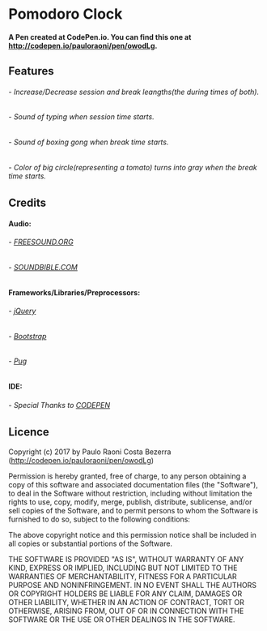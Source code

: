 # Pomodoro Clock

#### A Pen created at CodePen.io. You can find this one at http://codepen.io/pauloraoni/pen/owodLg.



## Features
###### - Increase/Decrease session and break leangths(the during times of both).
###### - Sound of typing when session time starts.
###### - Sound of boxing gong when break time starts.
###### - Color of big circle(representing a tomato) turns into gray when the break time starts.

## Credits

#### Audio:
###### - [FREESOUND.ORG](http://freesound.org/)
###### - [SOUNDBIBLE.COM](http://soundbible.com/)

#### Frameworks/Libraries/Preprocessors:
###### - [jQuery](https://jquery.com/)
###### - [Bootstrap](https://v4-alpha.getbootstrap.com/)
###### - [Pug](https://pugjs.org/api/getting-started.html)

#### IDE:
###### - Special Thanks to [CODEPEN](https://codepen.io/)


## Licence

Copyright (c) 2017 by Paulo Raoni Costa Bezerra (http://codepen.io/pauloraoni/pen/owodLg)


Permission is hereby granted, free of charge, to any person obtaining a copy of this software and associated documentation files (the "Software"), to deal in the Software without restriction, including without limitation the rights to use, copy, modify, merge, publish, distribute, sublicense, and/or sell copies of the Software, and to permit persons to whom the Software is furnished to do so, subject to the following conditions:

The above copyright notice and this permission notice shall be included in all copies or substantial portions of the Software.

THE SOFTWARE IS PROVIDED "AS IS", WITHOUT WARRANTY OF ANY KIND, EXPRESS OR IMPLIED, INCLUDING BUT NOT LIMITED TO THE WARRANTIES OF MERCHANTABILITY, FITNESS FOR A PARTICULAR PURPOSE AND NONINFRINGEMENT. IN NO EVENT SHALL THE AUTHORS OR COPYRIGHT HOLDERS BE LIABLE FOR ANY CLAIM, DAMAGES OR OTHER LIABILITY, WHETHER IN AN ACTION OF CONTRACT, TORT OR OTHERWISE, ARISING FROM, OUT OF OR IN CONNECTION WITH THE SOFTWARE OR THE USE OR OTHER DEALINGS IN THE SOFTWARE.
